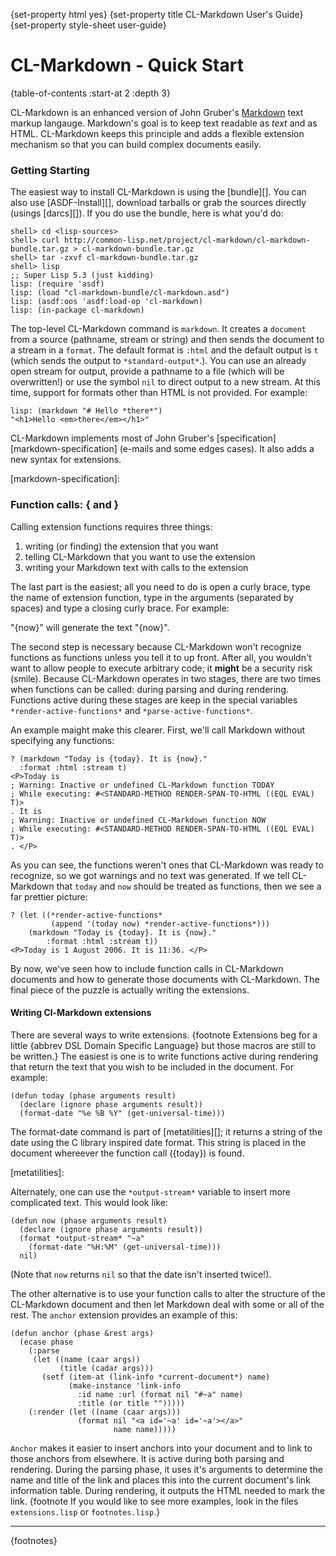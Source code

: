 {set-property html yes}
{set-property title CL-Markdown User's Guide}
{set-property style-sheet user-guide}

# CL-Markdown - Quick Start

{table-of-contents :start-at 2 :depth 3}

CL-Markdown is an enhanced version of John Gruber's [Markdown][] text 
markup langauge. Markdown's goal is to keep text readable as *text* and 
as HTML. CL-Markdown keeps this principle and adds a flexible extension 
mechanism so that you can build complex documents easily.

 [Markdown]: http://daringfireball.net/projects/markdown/
 

### Getting Starting

The easiest way to install CL-Markdown is using the [bundle][]. You can 
also use [ASDF-Install][], download tarballs or grab the sources directly
(usings [darcs][]). If you do use the bundle, here is what you'd do:

    shell> cd <lisp-sources>
    shell> curl http://common-lisp.net/project/cl-markdown/cl-markdown-bundle.tar.gz > cl-markdown-bundle.tar.gz
    shell> tar -zxvf cl-markdown-bundle.tar.gz
    shell> lisp
    ;; Super Lisp 5.3 (just kidding)
    lisp: (require 'asdf)
    lisp: (load "cl-markdown-bundle/cl-markdown.asd")
    lisp: (asdf:oos 'asdf:load-op 'cl-markdown)
    lisp: (in-package cl-markdown)

The top-level CL-Markdown command is `markdown`. It creates a `document`
from a source (pathname, stream or string) and then sends the 
document to a stream in a `format`. The default format is `:html` and the 
default output is `t` (which sends the output to `*standard-output*`.). You 
can use an already open stream for output, provide a pathname to a file (which
will be overwritten!) or use the symbol `nil` to direct output to a new stream.
At this time, support for formats other than HTML is not provided.
For example:

    lisp: (markdown "# Hello *there*")
    "<h1>Hello <em>there</em></h1>"

CL-Markdown implements most of John Gruber's [specification][markdown-specification] (e-mails and some edges cases). It also adds a new syntax for extensions.

 [markdown-specification]: 

### Function calls: \{ and \}

Calling extension functions requires three things:

1. writing (or finding) the extension that you want
2. telling CL-Markdown that you want to use the extension
3. writing your Markdown text with calls to the extension

The last part is the easiest; all you need to do is open a curly
brace, type the name of extension function, type in the arguments
(separated by spaces) and type a closing curly brace. For example:

"\{now\}" will generate the text "{now}".

The second step is necessary because CL-Markdown won't recognize
functions as functions unless you tell it to up front. After all, you
wouldn't want to allow people to execute arbitrary code; it **might**
be a security risk (smile). Because CL-Markdown operates in two stages, there
are two times when functions can be called: during parsing and during
rendering. Functions active during these stages are keep in the
special variables `*render-active-functions*` and
`*parse-active-functions*`. 

An example maight make this clearer. First, we'll call Markdown
without specifying any functions:

    ? (markdown "Today is {today}. It is {now}." 
      :format :html :stream t)
    <P>Today is 
    ; Warning: Inactive or undefined CL-Markdown function TODAY
    ; While executing: #<STANDARD-METHOD RENDER-SPAN-TO-HTML ((EQL EVAL) T)>
    . It is 
    ; Warning: Inactive or undefined CL-Markdown function NOW
    ; While executing: #<STANDARD-METHOD RENDER-SPAN-TO-HTML ((EQL EVAL) T)>
    . </P>
    
As you can see, the functions weren't ones that CL-Markdown was ready
to recognize, so we got warnings and no text was generated. If we
tell CL-Markdown that `today` and `now` should be treated as
functions, then we see a far prettier picture:

    ? (let ((*render-active-functions* 
             (append '(today now) *render-active-functions*)))
        (markdown "Today is {today}. It is {now}." 
            :format :html :stream t))
    <P>Today is 1 August 2006. It is 11:36. </P>

By now, we've seen how to include function calls in CL-Markdown
documents and how to generate those documents with CL-Markdown. The
final piece of the puzzle is actually writing the extensions.


#### Writing Cl-Markdown extensions

There are several ways to write extensions. {footnote Extensions beg for
a little {abbrev DSL Domain Specific Language} but those macros are 
still to be written.} The easiest is
one is to write functions active during rendering that return the text
that you wish to be included in the document. For example:

    (defun today (phase arguments result)
      (declare (ignore phase arguments result))
      (format-date "%e %B %Y" (get-universal-time)))

The format-date command is part of [metatilities][]; it returns a string
of the date using the C library inspired date format. This string is
placed in the document whereever the function call (\{today\}) is
found.
 
 [metatilities]: 

Alternately, one can use the `*output-stream*` variable to insert more
complicated text. This would look like:

    (defun now (phase arguments result)
      (declare (ignore phase arguments result))
      (format *output-stream* "~a" 
        (format-date "%H:%M" (get-universal-time)))
      nil)

(Note that `now` returns `nil` so that the date isn't inserted
twice!).

The other alternative is to use your function calls to alter the
structure of the CL-Markdown document and then let Markdown deal with
some or all of the rest. The `anchor` extension provides an example of
this:

    (defun anchor (phase &rest args)
      (ecase phase
        (:parse
         (let ((name (caar args))
               (title (cadar args)))
           (setf (item-at (link-info *current-document*) name)
                 (make-instance 'link-info
                   :id name :url (format nil "#~a" name) 
                   :title (or title "")))))
        (:render (let ((name (caar args)))
                   (format nil "<a id='~a' id='~a'></a>"
                           name name)))))

`Anchor` makes it easier to insert anchors into your document and to
link to those anchors from elsewhere. It is active during both parsing
and rendering. During the parsing phase, it uses it's arguments to
determine the name and title of the link and places this into the
current document's link information table. During rendering, it
outputs the HTML needed to mark the link. {footnote If you would like 
to see more examples, look in the files `extensions.lisp`
or `footnotes.lisp`.}
 
<hr>

{footnotes}
